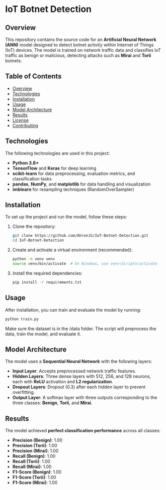 # IoT Botnet Detection

## Overview
This repository contains the source code for an **Artificial Neural Network (ANN)** model designed to detect botnet activity within Internet of Things (IoT) devices. The model is trained on network traffic data and classifies IoT traffic as benign or malicious, detecting attacks such as **Mirai** and **Torii** botnets.

## Table of Contents
- [Overview](#overview)
- [Technologies](#technologies)
- [Installation](#installation)
- [Usage](#usage)
- [Model Architecture](#model-architecture)
- [Results](#results)
- [License](#license)
- [Contributing](#contributing)

## Technologies
The following technologies are used in this project:
- **Python 3.8+**
- **TensorFlow** and **Keras** for deep learning
- **scikit-learn** for data preprocessing, evaluation metrics, and classification tasks
- **pandas**, **NumPy**, and **matplotlib** for data handling and visualization
- **imblearn** for resampling techniques (RandomOverSampler)

## Installation
To set up the project and run the model, follow these steps:

1. Clone the repository:
   ```bash
   git clone https://github.com/AhrenJS/IoT-Botnet-Detection.git
   cd IoT-Botnet-Detection
2. Create and activate a virtual environment (recommended):
   ```bash
   python -m venv venv
   source venv/bin/activate  # On Windows, use venv\Scripts\activate
3. Install the required dependencies:
   ```bash
   pip install -r requirements.txt

## Usage
After installation, you can train and evaluate the model by running:
```bash
python train.py
```
Make sure the dataset is in the /data folder. The script will preprocess the data, train the model, and evaluate it.

## Model Architecture
The model uses a **Sequential Neural Network** with the following layers:
- **Input Layer**: Accepts preprocessed network traffic features.
- **Hidden Layers**: Three dense layers with 512, 256, and 128 neurons, each with **ReLU** activation and **L2 regularization**.
- **Dropout Layers**: Dropout (0.3) after each hidden layer to prevent overfitting.
- **Output Layer**: A softmax layer with three outputs corresponding to the three classes: **Benign**, **Torii**, and **Mirai**.

## Results
The model achieved **perfect classification performance** across all classes:
- **Precision (Benign)**: 1.00
- **Precision (Torii)**: 1.00
- **Precision (Mirai)**: 1.00
- **Recall (Benign)**: 1.00
- **Recall (Torii)**: 1.00
- **Recall (Mirai)**: 1.00
- **F1-Score (Benign)**: 1.00
- **F1-Score (Torii)**: 1.00
- **F1-Score (Mirai)**: 1.00
